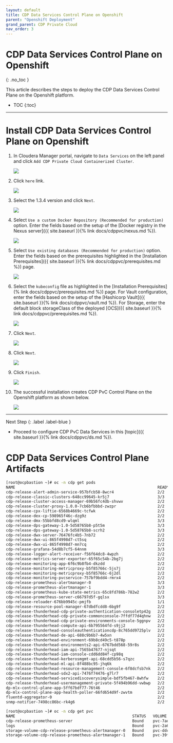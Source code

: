 ```yaml
---
layout: default
title: CDP Data Services Control Plane on Openshift
parent: "Openshift Deployment"
grand_parent: CDP Private Cloud
nav_order: 3
---
```


# CDP Data Services Control Plane on Openshift
{: .no_toc }

This article describes the steps to deploy the CDP Data Services Control Plane on the Openshift platform.

- TOC
{:toc}

---

# Install CDP Data Services Control Plane on Openshift
1. In Cloudera Manager portal, navigate to `Data Services` on the left panel and click `Add CDP Private Cloud Containerized Cluster`.

    ![](../../assets/images/ocp4/addocp1.png)
    
2. Click `here` link.

    ![](../../assets/images/ocp4/addocp2.png)   

3. Select the 1.3.4 version and click `Next`.

    ![](../../assets/images/ocp4/addocp3.png)  
    
4. Select `Use a custom Docker Repository (Recommended for production)` option. Enter the fields based on the setup of the [Docker registry in the Nexus server]({{ site.baseurl }}{% link docs/cdppvc/nexus.md %}).

    ![](../../assets/images/ocp4/addocp4.png)     

5. Select `Use existing databases (Recommended for production)` option. Enter the fields based on the prerequisites highlighted in the [Installation Prerequisites]({{ site.baseurl }}{% link docs/cdppvc/prerequisites.md %}) page.

    ![](../../assets/images/ocp4/addocp5.png)  
    
6. Select the `kubeconfig` file as highlighted in the [Installation Prerequisites](% link docs/cdppvc/prerequisites.md %}) page. 
For Vault configuration, enter the fields based on the setup of the [Hashicorp Vault]({{ site.baseurl }}{% link docs/cdppvc/vault.md %}). 
For Storage, enter the default block storageClass of the deployed [OCS]({{ site.baseurl }}{% link docs/cdppvc/prerequisites.md %}).

    ![](../../assets/images/ocp4/addocp6.png)  
    
7. Click `Next`.

    ![](../../assets/images/ocp4/addocp7.png)  
    
8. Click `Next`.   

    ![](../../assets/images/ocp4/addocp8.png)  
    
9. Click `Finish`.    

    ![](../../assets/images/ocp4/addocp9.png)  
    
10. The successful installation creates CDP PvC Control Plane on the Openshift platform as shown below.

    ![](../../assets/images/ocp4/addocp10.png)  


---    
   Next Step
   {: .label .label-blue } 
   
- Proceed to configure CDP PvC Data Services in this [topic]({{ site.baseurl }}{% link docs/cdppvc/ds.md %}).

# CDP Data Services Control Plane Artifacts
    
```bash
[root@ocpbastion ~]# oc -n cdp get pods
NAME                                                              READY   STATUS    RESTARTS   AGE
cdp-release-alert-admin-service-957bfcb58-8wcr4                   2/2     Running   0          25h
cdp-release-classic-clusters-648cc99645-kr5j7                     3/3     Running   0          25h
cdp-release-cluster-access-manager-69b56fc4db-shvwv               2/2     Running   0          25h
cdp-release-cluster-proxy-1.0.0-7cb6bfbbbd-zwzpr                  2/2     Running   0          25h
cdp-release-cpx-liftie-6568b4669c-tcfwk                           2/2     Running   0          25h
cdp-release-dex-cp-598965f46c-dzg9z                               2/2     Running   0          25h
cdp-release-dmx-55bbfd8cd9-wlqml                                  3/3     Running   0          25h
cdp-release-dps-gateway-1.0-5d58765b8-p5t5m                       3/3     Running   0          25h
cdp-release-dps-gateway-1.0-5d58765b8-scrh2                       3/3     Running   0          25h
cdp-release-dwx-server-76476fc4b5-7nb72                           2/2     Running   0          25h
cdp-release-dwx-ui-865f4998d7-ct5sq                               2/2     Running   0          25h
cdp-release-dwx-ui-865f4998d7-mn7cq                               2/2     Running   0          25h
cdp-release-grafana-54d8b7cf5-64nnm                               3/3     Running   0          25h
cdp-release-logger-alert-receiver-f56f64dc8-4wpzh                 2/2     Running   0          25h
cdp-release-metrics-server-exporter-65f65c54b-2bg7j               2/2     Running   0          25h
cdp-release-monitoring-app-6f6c9b8fb4-dkzdd                       2/2     Running   0          25h
cdp-release-monitoring-metricproxy-b5f85766c-5js7j                2/2     Running   0          25h
cdp-release-monitoring-metricproxy-b5f85766c-6j2dl                2/2     Running   0          25h
cdp-release-monitoring-pvcservice-757bf9bdd4-rmrx4                2/2     Running   0          25h
cdp-release-prometheus-alertmanager-0                             3/3     Running   0          25h
cdp-release-prometheus-alertmanager-1                             3/3     Running   0          25h
cdp-release-prometheus-kube-state-metrics-65c8fd786b-782w2        2/2     Running   0          25h
cdp-release-prometheus-server-c66797d5f-gqlsx                     3/3     Running   0          25h
cdp-release-reloader-676bb9945c-pmjfb                             1/1     Running   0          25h
cdp-release-resource-pool-manager-67dbdfcdd8-6bg9f                2/2     Running   0          25h
cdp-release-thunderhead-cdp-private-authentication-consoletp42g   2/2     Running   0          25h
cdp-release-thunderhead-cdp-private-commonconsole-7ffdf77d4qhnw   2/2     Running   0          25h
cdp-release-thunderhead-cdp-private-environments-console-5ggnpv   2/2     Running   0          25h
cdp-release-thunderhead-compute-api-6b795564fd-s9jj2              2/2     Running   0          25h
cdp-release-thunderhead-consoleauthenticationcdp-8c765dd9725plv   2/2     Running   0          25h
cdp-release-thunderhead-de-api-688c9b6b7-4w5xn                    2/2     Running   0          25h
cdp-release-thunderhead-environment-69b8cd49c5-t878p              2/2     Running   0          25h
cdp-release-thunderhead-environments2-api-6767bdd568-59r8s        2/2     Running   0          25h
cdp-release-thunderhead-iam-api-7565b47677-njsqt                  2/2     Running   0          25h
cdp-release-thunderhead-iam-console-cdd6dd84f-cp98q               2/2     Running   0          25h
cdp-release-thunderhead-kerberosmgmt-api-68cdd5b56-s7qzc          2/2     Running   0          25h
cdp-release-thunderhead-ml-api-8f488bc95-jhq6k                    2/2     Running   0          25h
cdp-release-thunderhead-resource-management-console-6f8dcfsb7nk   2/2     Running   0          25h
cdp-release-thunderhead-sdx2-api-7476f74476-g7lr7                 2/2     Running   0          25h
cdp-release-thunderhead-servicediscoverysimple-bdf5fb467-8whfw    2/2     Running   0          25h
cdp-release-thunderhead-usermanagement-private-5f494b96dd-vwbwp   2/2     Running   0          25h
dp-mlx-control-plane-app-5ff67bdf77-76t46                         2/2     Running   0          25h
dp-mlx-control-plane-app-health-poller-66fd654d9f-zwvtm           2/2     Running   0          25h
fluentd-aggregator-0                                              2/2     Running   0          25h
snmp-notifier-7498cc86bc-rk4g6                                    2/2     Running   0          25h
```

```bash
[root@ocpbastion ~]# oc -n cdp get pvc
NAME                                                   STATUS   VOLUME                                     CAPACITY   ACCESS MODES   STORAGECLASS                  AGE
cdp-release-prometheus-server                          Bound    pvc-7aea8799-4f24-413e-a3e2-c49c396dbc56   10Gi       RWO            ocs-storagecluster-ceph-rbd   25h
logs                                                   Bound    pvc-2a6dbf72-2bbe-424c-b8af-4c5e65904745   20Gi       RWO            ocs-storagecluster-ceph-rbd   25h
storage-volume-cdp-release-prometheus-alertmanager-0   Bound    pvc-ddcad581-310b-4320-a234-13081c888f9c   2Gi        RWO            ocs-storagecluster-ceph-rbd   25h
storage-volume-cdp-release-prometheus-alertmanager-1   Bound    pvc-39ff2e13-2df2-45ad-88b4-2cd666099842   2Gi        RWO            ocs-storagecluster-ceph-rbd   25h
```

